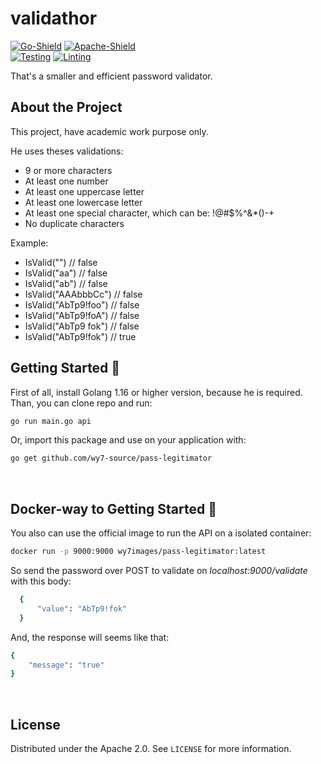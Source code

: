 # validathor
[![Go-Shield]][go-shield]
[![Apache-Shield]][apache-shield]
<br>
[![Testing](https://github.com/wy7-source/pass-legitimator/actions/workflows/testing_build.yml/badge.svg)](https://github.com/wy7-source/pass-legitimator/actions/workflows/testing_build.yml)
[![Linting](https://github.com/wy7-source/pass-legitimator/actions/workflows/golangci_lint.yml/badge.svg)](https://github.com/wy7-source/pass-legitimator/actions/workflows/golangci_lint.yml)

That's a smaller and efficient password validator.

  
  

## About the Project

This project, have academic work purpose only.

He uses theses validations:
- 9 or more characters
- At least one number
- At least one uppercase letter
- At least one lowercase letter
- At least one special character, which can be: !@#$%^&*()-+
- No duplicate characters

Example:

- IsValid("") // false  
- IsValid("aa") // false  
- IsValid("ab") // false  
- IsValid("AAAbbbCc") // false  
- IsValid("AbTp9!foo") // false  
- IsValid("AbTp9!foA") // false
- IsValid("AbTp9 fok") // false
- IsValid("AbTp9!fok") // true

## Getting Started 🚀 
First of all, install Golang 1.16 or higher version, because he is required.
Than, you can clone repo and run:
``` bash
go run main.go api
```
Or, import this package and use on your application with:
``` bash
go get github.com/wy7-source/pass-legitimator
```
<br>

## Docker-way to Getting Started :whale:
You also can use the official image to run the API on a isolated container:
```bash
docker run -p 9000:9000 wy7images/pass-legitimator:latest	
```
So send the password over POST to validate on *localhost:9000/validate* with this body:
```bash
  {
      "value": "AbTp9!fok"
  } 
  ```

And, the response will seems like that:
```bash
{
    "message": "true"
}
```
<br>

## License
Distributed under the Apache 2.0. See `LICENSE` for more information.




<!-- MARKDOWN LINKS & IMAGES -->
[go-shield]: https://img.shields.io/badge/Go-1.16+-00ADD8?style=for-the-badge&logo=go
[apache-shield]: https://img.shields.io/badge/license-apache_2.0-red?style=for-the-badge&logo=none
[linkedin-shield]: https://img.shields.io/badge/-LinkedIn-black.svg?style=for-the-badge&logo=linkedin&colorB=555
[linkedin-url]: https://linkedin.com/in/wythor
